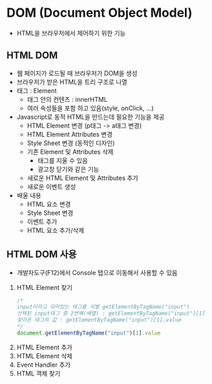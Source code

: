 # DOM (Document Object Model)
- HTML을 브라우저에서 제어하기 위한 기능

## HTML DOM
- 웹 페이지가 로드될 때 브라우저가 DOM을 생성
- 브라우저가 받은 HTML을 트리 구조로 나열
- 태그 : Element
  - 태그 안의 컨텐츠 : innerHTML
  - 여러 속성들을 포함 하고 있음(style, onClick, ...)
- Javascript로 동적 HTML을 만드는데 필요한 기능을 제공
  - HTML Element 변경 (p태그 -> a태그 변경)
  - HTML Element Attributes 변경
  - Style Sheet 변경 (동적인 디자인)
  - 기존 Element 및 Attributes 삭제
    - 태그를 지울 수 있음
    - 광고창 닫기와 같은 기능
  - 새로운 HTML Element 및 Attributes 추가
  - 새로운 이벤트 생성
- 배울 내용
  - HTML 요소 변경
  - Style Sheet 변경
  - 이벤트 추가
  - HTML 요소 추가/삭제

## HTML DOM 사용
- 개발자도구(F12)에서 Console 탭으로 이동해서 사용할 수 있음
1. HTML Element 찾기
    ~~~javascript
    /*
    input이라고 되어있는 태그를 식별 getElementByTagName("input")
    선택된 input태그 중 2번째(배열) : getElementByTagName("input")[1]
    찾아온 태그의 값 : getElementByTagName("input")[1].value
    */
    document.getElementByTagName("input")[1].value
    ~~~
2. HTML Element 추가
3. HTML Element 삭제
4. Event Handler 추가
5. HTML 객체 찾기
